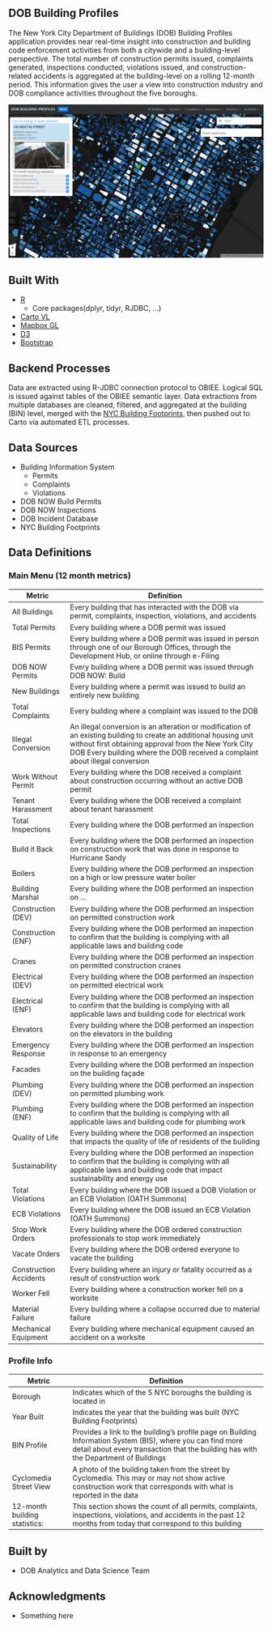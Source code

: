 ## DOB Building Profiles

The New York City Department of Buildings (DOB) Building Profiles application provides near real-time insight into construction and building code enforcement activities from both a citywide and a building-level perspective. The total number of construction permits issued, complaints generated, inspections conducted, violations issued, and construction-related accidents is aggregated at the building-level on a rolling 12-month period. This information gives the user a view into construction industry and DOB compliance activities throughout the five boroughs. 

![Alt Text](https://github.com/NYCDOB/DOB_Dashboards/blob/Dev_2016/profiles_screen.PNG)

## Built With

* [R](https://www.r-project.org/)
    + Core packages(dplyr, tidyr, RJDBC, ...)
* [Carto VL](https://carto.com/developers/carto-vl/)
* [Mapbox GL](https://www.mapbox.com/mapbox-gl-js/api/)
* [D3](https://d3js.org/)
* [Bootstrap](https://getbootstrap.com/)

## Backend Processes  

Data are extracted using R-JDBC connection protocol to OBIEE. Logical SQL is issued against tables of the OBIEE semantic layer.  Data extractions from multiple databases are cleaned, filtered, and aggregated at the building (BIN) level, merged with the [NYC Building Footprints](https://github.com/CityOfNewYork/nyc-geo-metadata/blob/master/Metadata/Metadata_BuildingFootprints.md), then pushed out to Carto via automated ETL processes. 

## Data Sources

*	Building Information System
    + Permits
    + Complaints
    + Violations
*	DOB NOW Build Permits
*	DOB NOW Inspections
*	DOB Incident Database
*	NYC Building Footprints

## Data Definitions
### Main Menu (12 month metrics)
| Metric | Definition |
|------------------------|------------------------------------------------------------------------------------------------------------------------------------------------------------------------------------------------------------------------------------------------------------|
| All Buildings | Every building that has interacted with the DOB  via permit, complaints, inspection, violations, and accidents |
| Total Permits | Every building where a DOB permit was issued |
| BIS Permits | Every building where a DOB permit was issued in person through one of our Borough Offices, through the Development Hub, or online through e-Filing |
| DOB NOW Permits | Every building where a DOB permit was issued through DOB NOW: Build |
| New Buildings | Every building where a permit was issued to build an entirely new building |
| Total Complaints | Every building where a complaint was issued to the DOB |
| Illegal Conversion | An illegal conversion is an alteration or modification of an existing building to create an additional housing unit without first obtaining approval from the New York City DOB Every building where the DOB received a complaint about illegal conversion |
| Work Without Permit | Every building where the DOB received a complaint about construction occurring without an active DOB permit |
| Tenant Harassment | Every building where the DOB received a complaint about tenant harassment |
| Total Inspections | Every building where the DOB performed  an inspection |
| Build it Back | Every building where the DOB performed an inspection  on construction work that was done in response to Hurricane Sandy |
| Boilers | Every building where the DOB performed an inspection  on a high or low pressure water boiler |
| Building Marshal | Every building where the DOB performed an inspection  on ... |
| Construction (DEV) | Every building where the DOB performed an inspection  on permitted construction work |
| Construction (ENF) | Every building where the DOB performed an inspection  to confirm that the building is complying with all applicable laws and building code |
| Cranes | Every building where the DOB performed an inspection  on permitted construction cranes |
| Electrical (DEV) | Every building where the DOB performed an inspection  on permitted electrical work |
| Electrical (ENF) | Every building where the DOB performed an inspection  to confirm that the building is complying with all applicable laws and building code for electrical work |
| Elevators | Every building where the DOB  performed an inspection  on the elevators in the building |
| Emergency Response | Every building where the DOB performed an inspection  in response to an emergency |
| Facades | Every building where the DOB  performed an inspection  on the building façade |
| Plumbing (DEV) | Every building where the DOB performed an inspection  on permitted plumbing work |
| Plumbing (ENF) | Every building where the DOB performed an inspection  to confirm that the building is complying with all applicable laws and building code for plumbing work |
| Quality of Life | Every building where the DOB performed an inspection  that impacts the quality of life of residents of the building |
| Sustainability | Every building where the DOB performed an inspection  to confirm that the building is complying with all applicable laws and building code that impact sustainability and energy use |
| Total Violations | Every building where the DOB issued a DOB Violation or an ECB Violation (OATH Summons) |
| ECB Violations | Every building where the DOB issued an ECB Violation (OATH Summons) |
| Stop Work Orders | Every building where the DOB ordered construction professionals to stop work immediately |
| Vacate Orders | Every building where the DOB ordered everyone to vacate the building |
| Construction Accidents | Every building where an injury or fatality occurred as a result of construction work |
| Worker Fell | Every building where a construction worker fell on a worksite |
| Material Failure | Every building where a collapse occurred due to material failure |
| Mechanical Equipment | Every building where mechanical equipment caused an accident on a worksite |

### Profile Info

| Metric | Definition |
|-------------------------------|----------------------------------------------------------------------------------------------------------------------------------------------------------------------------------------------------|
| Borough | Indicates which of the 5 NYC boroughs the building is located in |
| Year Built | Indicates the year that the building was built (NYC Building Footprints) |
| BIN Profile | Provides a link to the building’s profile page on Building Information System (BIS), where you can find more detail about every transaction that the building has with the Department of Buildings |
| Cyclomedia Street View | A photo of the building taken from the street by Cyclomedia. This may or may not show active construction work that corresponds with what is reported in the data |
| 12-month building statistics: | This section shows the count of all permits, complaints, inspections, violations, and accidents in the past 12 months from today that correspond to this building |


## Built by

* DOB Analytics and Data Science Team

## Acknowledgments

* Something here

